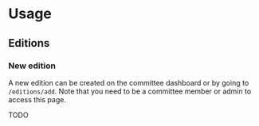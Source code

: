 # Usage

## Editions

### New edition
A new edition can be created on the committee dashboard or by going to `/editions/add`. 
Note that you need to be a committee member or admin to access this page.

TODO
